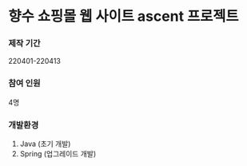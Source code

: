 # 향수 쇼핑몰 웹 사이트 ascent 프로젝트

### 제작 기간
220401-220413

### 참여 인원
4명

### 개발환경
1. Java (초기 개발)
2. Spring (업그레이드 개발)
